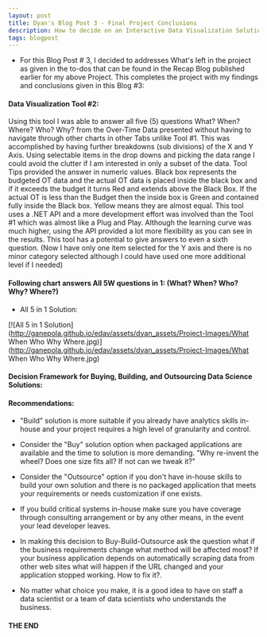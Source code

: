 ```yaml
---
layout: post
title: Dyan's Blog Post 3 - Final Project Conclusions
description: How to decide on an Interactive Data Visualization Solution? 
tags: blogpost
---
```


* For this Blog Post # 3, I decided to addresses What's left in the project as given in the to-dos that can be found in the Recap Blog published earlier for my above Project. This completes the project with my findings and conclusions given in this Blog #3: <br> 


#### Data Visualization Tool #2:

 Using this tool I was able to answer all five (5) questions What? When? Where? Who? Why? from the Over-Time Data presented without having to navigate through other charts in other Tabs unlike Tool #1. This was accomplished by having further breakdowns (sub divisions) of the X and Y Axis. Using selectable items in the drop downs and picking the data range I could avoid the clutter if I am interested in only a subset of the data. Tool Tips provided the answer in numeric values. Black box represents the budgeted OT data and the actual OT data is placed inside the black box and if it exceeds the budget it turns Red and extends above the Black Box. If the actual OT is less than the Budget then the inside box is Green and contained fully inside the Black box. Yellow means they are almost equal. This tool uses a .NET API and a more development effort was involved than the Tool #1 which was almost like a Plug and Play. Although the learning curve was much higher, using the API provided a lot more flexibility as you can see in the results. This tool has a potential to give answers to even a sixth question. (Now I have only one item selected for the Y axis and there is no minor category selected although I could have used one more additional level if I needed) 

#### Following chart answers All 5W questions in 1: (What? When? Who? Why? Where?)

* All 5 in 1 Solution: <br>

[![All 5 in 1 Solution](http://ganepola.github.io/edav/assets/dyan_assets/Project-Images/What When Who Why Where.jpg)](http://ganepola.github.io/edav/assets/dyan_assets/Project-Images/What When Who Why Where.jpg)

#### Decision Framework for Buying, Building, and Outsourcing Data Science Solutions:

#### Recommendations:

* "Build" solution is more suitable if you already have analytics skills in-house and your project requires a high level of granularity and control. 

* Consider the "Buy" solution option when packaged applications are available and the time to solution is more demanding. "Why re-invent the wheel? Does one size fits all? If not can we tweak it?"

* Consider the "Outsource" option if you don't have in-house skills to build your own solution and there is no packaged application that meets your requirements or needs customization if one exists. 

* If you build critical systems in-house make sure you have coverage through consulting arrangement or by any other means, in the event your lead developer leaves. 

* In making this decision to Buy-Build-Outsource ask the question what if the business requirements change what method will be affected most? If your business application depends on automatically scraping data from other web sites what will happen if the URL changed and your application stopped working. How to fix it?.

* No matter what choice you make, it is a good idea to have on staff a data scientist or a team of data scientists who understands the business.    

#### THE END











   